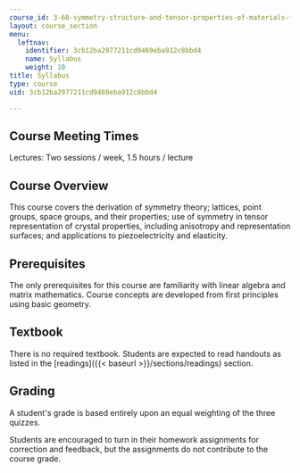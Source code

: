 ```yaml
---
course_id: 3-60-symmetry-structure-and-tensor-properties-of-materials-fall-2005
layout: course_section
menu:
  leftnav:
    identifier: 3cb12ba2977211cd9469eba912c8bbd4
    name: Syllabus
    weight: 10
title: Syllabus
type: course
uid: 3cb12ba2977211cd9469eba912c8bbd4

---
```


Course Meeting Times
--------------------

Lectures: Two sessions / week, 1.5 hours / lecture

Course Overview
---------------

This course covers the derivation of symmetry theory; lattices, point groups, space groups, and their properties; use of symmetry in tensor representation of crystal properties, including anisotropy and representation surfaces; and applications to piezoelectricity and elasticity.

Prerequisites
-------------

The only prerequisites for this course are familiarity with linear algebra and matrix mathematics. Course concepts are developed from first principles using basic geometry.

Textbook
--------

There is no required textbook. Students are expected to read handouts as listed in the [readings]({{< baseurl >}}/sections/readings) section.

Grading
-------

A student's grade is based entirely upon an equal weighting of the three quizzes.

Students are encouraged to turn in their homework assignments for correction and feedback, but the assignments do not contribute to the course grade.